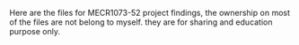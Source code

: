 Here are the files for MECR1073-52 project findings, the ownership on most of the files are not belong to myself. they are for sharing and education purpose only.
